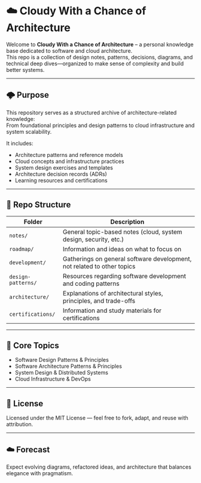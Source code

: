 # ☁️ Cloudy With a Chance of Architecture

Welcome to **Cloudy With a Chance of Architecture** – a personal knowledge base dedicated to software and cloud architecture.  
This repo is a collection of design notes, patterns, decisions, diagrams, and technical deep dives—organized to make sense of complexity and build better systems.

---

## 🌩️ Purpose

This repository serves as a structured archive of architecture-related knowledge:  
From foundational principles and design patterns to cloud infrastructure and system scalability.

It includes:
- Architecture patterns and reference models
- Cloud concepts and infrastructure practices
- System design exercises and templates
- Architecture decision records (ADRs)
- Learning resources and certifications

---

## 📂 Repo Structure

| Folder             | Description                                                             |
|--------------------|-------------------------------------------------------------------------|
| `notes/`           | General topic-based notes (cloud, system design, security, etc.)        |
| `roadmap/`         | Information and ideas on what to focus on                               |
| `development/`     | Gatherings on general software development, not related to other topics |
| `design-patterns/` | Resources regarding software development and coding patterns            |
| `architecture/`    | Explanations of architectural styles, principles, and trade-offs        |
| `certifications/`  | Information and study materials for certifications                      |

---

## 🧱 Core Topics

- Software Design Patterns & Principles
- Software Architecture Patterns & Principles
- System Design & Distributed Systems
- Cloud Infrastructure & DevOps

---

## 📜 License

Licensed under the MIT License — feel free to fork, adapt, and reuse with attribution.

---

## ☁️ Forecast

Expect evolving diagrams, refactored ideas, and architecture that balances elegance with pragmatism.
